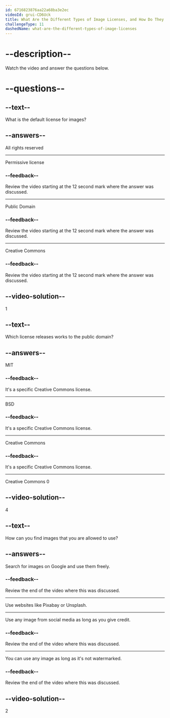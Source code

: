 ```yaml
---
id: 6716823876aa22a68ba3e2ec
videoId: grui-CD6Uck
title: What Are the Different Types of Image Licenses, and How Do They Work?
challengeType: 11
dashedName: what-are-the-different-types-of-image-licenses
---
```


# --description--

Watch the video and answer the questions below.

# --questions--

## --text--

What is the default license for images?

## --answers--

All rights reserved

---

Permissive license

### --feedback--

Review the video starting at the 12 second mark where the answer was discussed. 

---

Public Domain

### --feedback--

Review the video starting at the 12 second mark where the answer was discussed. 

---

Creative Commons

### --feedback--

Review the video starting at the 12 second mark where the answer was discussed. 

## --video-solution--

1

## --text--

Which license releases works to the public domain?

## --answers--

MIT

### --feedback--

It's a specific Creative Commons license.

---

BSD

### --feedback--

It's a specific Creative Commons license.

---

Creative Commons

### --feedback--

It's a specific Creative Commons license.

---

Creative Commons 0

## --video-solution--

4

## --text--

How can you find images that you are allowed to use?

## --answers--

Search for images on Google and use them freely.

### --feedback--

Review the end of the video where this was discussed.

---

Use websites like Pixabay or Unsplash.

---

Use any image from social media as long as you give credit.

### --feedback--

Review the end of the video where this was discussed.

---

You can use any image as long as it's not watermarked.

### --feedback--

Review the end of the video where this was discussed.

## --video-solution--

2
